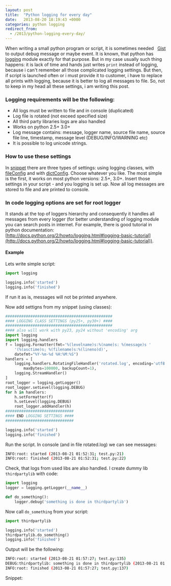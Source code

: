 ```yaml
---
layout: post
title:  "Python logging for every day"
date:   2013-08-20 18:19:43 +0000
categories: python logging
redirect_from:
  - /2013/python-logging-every-day/
---
```


<div class="gist-wrp"><div class="github-btn" id="github-btn" style="float:right;"> <a class="gh-btn" id="gh-btn" href="https://gist.github.com/st4lk/6287746" target="_blank"> <span class="gh-ico"></span> <span class="gh-text" id="gh-text">Gist</span> </a></div></div>

When writing a small python program or script, it is sometimes needed to output debug message or maybe event. It is known, that python has [logging](http://docs.python.org/library/logging.html) module exactly for that purpose. But in my case usually such thing happens: it is lack of time and hands just writes `print` instead of logging, because i can't remember all those complicated logging settings. But then, if script is launched often or i must provide it to customer, i have to replace all prints with logging, because it is better to log all messages to file. So, not to keep in my head all these settings, i am writing this post.

<!--more-->

### Logging requirements will be the following:

- All logs must be written to file and in console (duplicated)
- Log file is rotated (not exceed specified size)
- All third party libraries logs are also handled
- Works on python 2.5+ 3.0+
- Log message contains: message, logger name, source file name, source file line, timestamp, message level (DEBUG/INFO/WARNING etc)
- It is possible to log unicode strings.

### How to use these settings

In [snippet](https://gist.github.com/st4lk/6287746) there are three types of settings: using logging classes, with [fileConfig](http://docs.python.org/2/library/logging.config.html#logging.config.fileConfig) and with [dictConfig](http://docs.python.org/2/library/logging.config.html#logging.config.dictConfig). Choose whatever you like. The most simple is the first, it works on most python versions: 2.5+, 3.0+. Insert those settings in your script - and you logging is set up. Now all log messages are stored to file and are printed to console.

### In code logging options are set for root logger

It stands at the top of loggers hierarchy and consequently it handles all messages from every logger (for better understanding of logging module you can search posts in internet. For example, there is good tutorial in python documentation: [http://docs.python.org/2/howto/logging.html#logging-basic-tutorial](http://docs.python.org/2/howto/logging.html#logging-basic-tutorial)).

#### Example

Lets write simple script:

```python
import logging

logging.info('started')
logging.info('finished')
```

If run it as is, messages will not be printed anywhere.

Now add settigns from my snippet (using classes):

```python
###############################################
#### LOGGING CLASS SETTINGS (py25+, py30+) ####
###############################################
#### also will work with py23, py24 without 'encoding' arg
import logging
import logging.handlers
f = logging.Formatter(fmt='%(levelname)s:%(name)s: %(message)s '
    '(%(asctime)s; %(filename)s:%(lineno)d)',
    datefmt="%Y-%m-%d %H:%M:%S")
handlers = [
    logging.handlers.RotatingFileHandler('rotated.log', encoding='utf8',
        maxBytes=100000, backupCount=1),
    logging.StreamHandler()
]
root_logger = logging.getLogger()
root_logger.setLevel(logging.DEBUG)
for h in handlers:
    h.setFormatter(f)
    h.setLevel(logging.DEBUG)
    root_logger.addHandler(h)
##############################
#### END LOGGING SETTINGS ####
##############################

logging.info('started')
logging.info('finished')
```

Run the script. In console (and in file rotated.log) we can see messages:

```bash
INFO:root: started (2013-08-21 01:52:31; test.py:21)
INFO:root: finished (2013-08-21 01:52:31; test.py:22)
```

Check, that logs from used libs are also handled. I create dummy lib `thirdpartylib` with code:

```python
import logging
logger = logging.getLogger(__name__)

def do_something():
    logger.debug('something is done in thirdpartylib')
```

Now call `do_something` from your script:

```python
import thirdpartylib

logging.info('started')
thirdpartylib.do_something()
logging.info('finished')
```

Output will be the following:

```bash
INFO:root: started (2013-08-21 01:57:27; test.py:135)
DEBUG:thirdpartylib: something is done in thirdpartylib (2013-08-21 01:57:27; __init__.py:5)
INFO:root: finished (2013-08-21 01:57:27; test.py:137)
```

Snippet:

<script src="https://gist.github.com/st4lk/6287746.js"></script>

